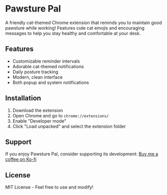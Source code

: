 # Pawsture Pal

A friendly cat-themed Chrome extension that reminds you to maintain good pawsture while working! Features cute cat emojis and encouraging messages to help you stay healthy and comfortable at your desk.

## Features
- Customizable reminder intervals
- Adorable cat-themed notifications
- Daily posture tracking
- Modern, clean interface
- Both popup and system notifications

## Installation
1. Download the extension
2. Open Chrome and go to `chrome://extensions/`
3. Enable "Developer mode"
4. Click "Load unpacked" and select the extension folder

## Support
If you enjoy Pawsture Pal, consider supporting its development:
[Buy me a coffee on Ko-fi](https://ko-fi.com/posturepal)

## License
MIT License - Feel free to use and modify!
